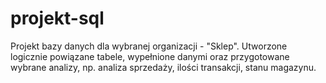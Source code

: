 # projekt-sql
Projekt bazy danych dla wybranej organizacji - "Sklep". Utworzone logicznie powiązane tabele, wypełnione danymi oraz przygotowane wybrane analizy, np. analiza sprzedaży, ilości transakcji, stanu magazynu.
